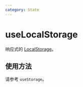 ```yaml
---
category: State
---
```


# useLocalStorage

响应式的 [LocalStorage](https://developer.mozilla.org/en-US/docs/Web/API/Window/localStorage)。

## 使用方法

请参考 `useStorage`。
